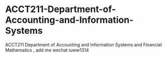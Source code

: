 # ACCT211-Department-of-Accounting-and-Information-Systems
ACCT211 Department of Accounting and Information Systems and Financial Mathematics , add me wechat iuww1314
